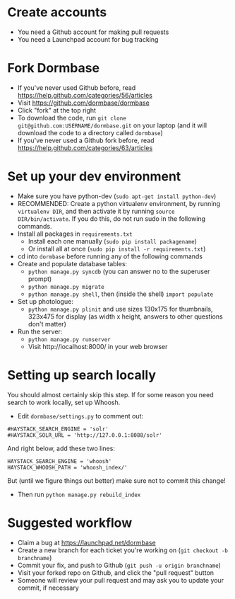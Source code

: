 # Create accounts
* You need a Github account for making pull requests
* You need a Launchpad account for bug tracking

# Fork Dormbase
* If you've never used Github before, read
  https://help.github.com/categories/56/articles
* Visit https://github.com/dormbase/dormbase
* Click "fork" at the top right
* To download the code, run `git clone git@github.com:USERNAME/dormbase.git` on your
  laptop (and it will download the code to a directory called `dormbase`)
* If you've never used a Github fork before, read
  https://help.github.com/categories/63/articles

# Set up your dev environment
* Make sure you have python-dev (`sudo apt-get install python-dev`)
* RECOMMENDED: Create a python virtualenv environment, by running
  `virtualenv DIR`, and then activate it by running `source
  DIR/bin/activate`. If you do this, do not run sudo in the following
  commands.
* Install all packages in `requirements.txt`
  * Install each one manually (`sudo pip install packagename`)
  * Or install all at once (`sudo pip install -r requirements.txt`)
* cd into `dormbase` before running any of the following commands
* Create and populate database tables:
  * `python manage.py syncdb` (you can answer no to the superuser prompt)
  * `python manage.py migrate`
  * `python manage.py shell`, then (inside the shell) `import populate`
* Set up photologue:
  * `python manage.py plinit` and use sizes 130x175 for thumbnails, 323x475 for
    display (as width x height, answers to other questions don't matter)
* Run the server:
  * `python manage.py runserver`
  * Visit http://localhost:8000/ in your web browser

# Setting up search locally
You should almost certainly skip this step. If for some reason you need search
to work locally, set up Whoosh.

* Edit `dormbase/settings.py` to comment out:

~~~
#HAYSTACK_SEARCH_ENGINE = 'solr'
#HAYSTACK_SOLR_URL = 'http://127.0.0.1:8088/solr'
~~~

And right below, add these two lines:

~~~
HAYSTACK_SEARCH_ENGINE = 'whoosh'
HAYSTACK_WHOOSH_PATH = 'whoosh_index/'
~~~

But (until we figure things out better) make sure not to commit this change!

* Then run `python manage.py rebuild_index`

# Suggested workflow
* Claim a bug at https://launchpad.net/dormbase
* Create a new branch for each ticket you're working on (`git checkout -b
  branchname`)
* Commit your fix, and push to Github (`git push -u origin branchname`)
* Visit your forked repo on Github, and click the "pull request" button
* Someone will review your pull request and may ask you to update your commit,
  if necessary

